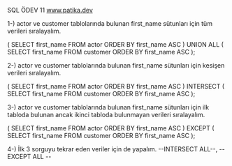 SQL ÖDEV 11
www.patika.dev


1-) actor ve customer tablolarında bulunan first_name sütunları için tüm verileri sıralayalım.

(
SELECT first_name FROM actor
ORDER BY first_name ASC
)
UNION ALL
(
SELECT first_name FROM customer
ORDER BY first_name ASC
);

2-) actor ve customer tablolarında bulunan first_name sütunları için kesişen verileri sıralayalım.

(
SELECT first_name FROM actor
ORDER BY first_name ASC
)
INTERSECT
(
SELECT first_name FROM customer
ORDER BY first_name ASC
);

3-) actor ve customer tablolarında bulunan first_name sütunları için ilk tabloda bulunan ancak ikinci tabloda bulunmayan verileri sıralayalım.

(
SELECT first_name FROM actor
ORDER BY first_name ASC
)
EXCEPT
(
SELECT first_name FROM customer
ORDER BY first_name ASC
);

4-) İlk 3 sorguyu tekrar eden veriler için de yapalım.
--INTERSECT ALL--, --EXCEPT ALL --
